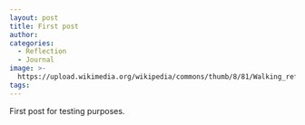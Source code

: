 ```yaml
---
layout: post
title: First post
author:
categories:
  - Reflection
  - Journal
image: >-
  https://upload.wikimedia.org/wikipedia/commons/thumb/8/81/Walking_reflection.jpg/1200px-Walking_reflection.jpg
tags:
---
```

First post for testing purposes.&nbsp;
